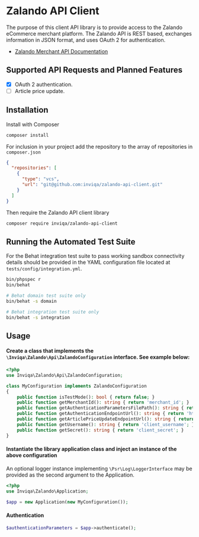 # Zalando API Client

The purpose of this client API library is to provide access to the Zalando eCommerce merchant platform. The Zalando API
is REST based, exchanges information in JSON format, and uses OAuth 2 for authentication.

- [Zalando Merchant API Documentation](https://developers.merchants.zalando.com/docs/)

## Supported API Requests and Planned Features
- [x] OAuth 2 authentication.
- [ ] Article price update.

## Installation
Install with Composer
```bash
composer install
```

For inclusion in your project add the repository to the array of repositories in `composer.json`
```json
{
  "repositories": [
    {
      "type": "vcs",
      "url": "git@github.com:inviqa/zalando-api-client.git"
    }
  ]
}
```
Then require the Zalando API client library
```bash
composer require inviqa/zalando-api-client
```

## Running the Automated Test Suite
For the Behat integration test suite to pass working sandbox connectivity details should be provided in the YAML
configuration file located at `tests/config/integration.yml`.
```bash
bin/phpspec r
bin/behat

# Behat domain test suite only
bin/behat -s domain

# Behat integration test suite only
bin/behat -s integration
```

## Usage

#### Create a class that implements the `\Inviqa\Zalando\Api\ZalandoConfiguration` interface. See example below:
```php
<?php
use Inviqa\Zalando\Api\ZalandoConfiguration;

class MyConfiguration implements ZalandoConfiguration
{
    public function isTestMode(): bool { return false; }
    public function getMerchantId(): string { return 'merchant_id'; }
    public function getAuthenticationParametersFilePath(): string { return 'path/to/zalando/parameters/authentication.yml'; }
    public function getAuthenticationEndpointUrl(): string { return 'https://api-sandbox.merchants.zalando.com/auth/token'; }
    public function getArticlePriceUpdateEndpointUrl(): string { return 'https://api-sandbox.merchants.zalando.com/merchants/%s/article-price'; }
    public function getUsername(): string { return 'client_username'; }
    public function getSecret(): string { return 'client_secret'; }
}
```

#### Instantiate the library application class and inject an instance of the above configuration
An optional logger instance implementing `\Psr\Log\LoggerInterface` may be provided as the second argument to the
Application.
```php
<?php
use Inviqa\Zalando\Application;

$app = new Application(new MyConfiguration());
```

#### Authentication
```php
$authenticationParameters = $app->authenticate();
```
